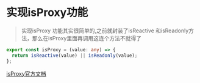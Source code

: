 # 实现isProxy功能

> 实现isProxy 功能其实很简单的,之前就封装了isReactive 和isReadonly方法，那么在isProxy里面再调用这连个方法不就得了

```typescript
export const isProxy = (value: any) => {
  return isReactive(value) || isReadonly(value);
};
```

[isProxy官方文档](https://vuejs.org/api/reactivity-utilities.html#isproxy)
